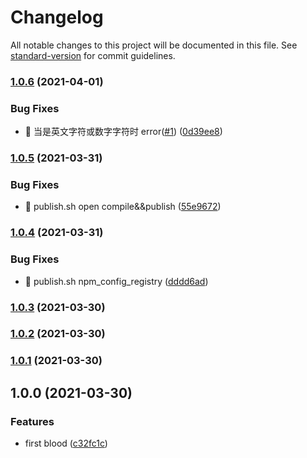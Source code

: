 # Changelog

All notable changes to this project will be documented in this file. See [standard-version](https://github.com/conventional-changelog/standard-version) for commit guidelines.

### [1.0.6](https://github.com/daolou/unicd/compare/v1.0.5...v1.0.6) (2021-04-01)


### Bug Fixes

* 🐛 当是英文字符或数字字符时 error([#1](https://github.com/daolou/unicd/issues/1)) ([0d39ee8](https://github.com/daolou/unicd/commit/0d39ee8341da10f4223a0d1c634fc0e818f0fe6b))

### [1.0.5](https://github.com/daolou/unicd/compare/v1.0.4...v1.0.5) (2021-03-31)


### Bug Fixes

* 🐛 publish.sh open compile&&publish ([55e9672](https://github.com/daolou/unicd/commit/55e9672c06d4dcef292036320f4b9a1b30990ee0))

### [1.0.4](https://github.com/daolou/unicd/compare/v1.0.3...v1.0.4) (2021-03-31)


### Bug Fixes

* 🐛 publish.sh npm_config_registry ([dddd6ad](https://github.com/daolou/unicd/commit/dddd6ad59b4efb44ff792432ff638bfc2c05c45b))

### [1.0.3](https://github.com/daolou/unicd/compare/v1.0.2...v1.0.3) (2021-03-30)

### [1.0.2](https://github.com/daolou/unicd/compare/v1.0.1...v1.0.2) (2021-03-30)

### [1.0.1](https://github.com/daolou/unicode/compare/v1.0.0...v1.0.1) (2021-03-30)

## 1.0.0 (2021-03-30)


### Features

* first blood ([c32fc1c](https://github.com/daolou/unicode/commit/c32fc1c235557a808d66b85d6a78b00a977fad29))
